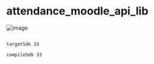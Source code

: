 # attendance_moodle_api_lib


![image](https://user-images.githubusercontent.com/110646988/213862760-7f72fcd1-8a80-4b21-a9bb-ceff828ef9ab.png)


```change sdk in gradle file

targetSdk 33

compileSdk 33
